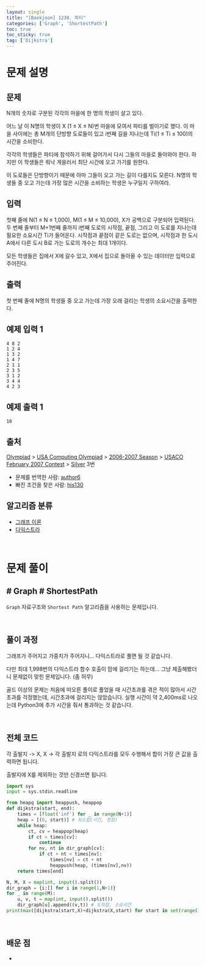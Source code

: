 ```yaml
---
layout: single
title: "[Baekjoon] 1238. 파티"
categories: ['Graph', 'ShortestPath']
toc: true
toc_sticky: true
tag: ['Dijkstra']
---
```


# 문제 설명

## 문제

N개의 숫자로 구분된 각각의 마을에 한 명의 학생이 살고 있다.

어느 날 이 N명의 학생이 X (1 ≤ X ≤ N)번 마을에 모여서 파티를 벌이기로 했다. 이 마을 사이에는 총 M개의 단방향 도로들이 있고 i번째 길을 지나는데 Ti(1 ≤ Ti ≤ 100)의 시간을 소비한다.

각각의 학생들은 파티에 참석하기 위해 걸어가서 다시 그들의 마을로 돌아와야 한다. 하지만 이 학생들은 워낙 게을러서 최단 시간에 오고 가기를 원한다.

이 도로들은 단방향이기 때문에 아마 그들이 오고 가는 길이 다를지도 모른다. N명의 학생들 중 오고 가는데 가장 많은 시간을 소비하는 학생은 누구일지 구하여라.

## 입력

첫째 줄에 N(1 ≤ N ≤ 1,000), M(1 ≤ M ≤ 10,000), X가 공백으로 구분되어 입력된다. 두 번째 줄부터 M+1번째 줄까지 i번째 도로의 시작점, 끝점, 그리고 이 도로를 지나는데 필요한 소요시간 Ti가 들어온다. 시작점과 끝점이 같은 도로는 없으며, 시작점과 한 도시 A에서 다른 도시 B로 가는 도로의 개수는 최대 1개이다.

모든 학생들은 집에서 X에 갈수 있고, X에서 집으로 돌아올 수 있는 데이터만 입력으로 주어진다.

## 출력

첫 번째 줄에 N명의 학생들 중 오고 가는데 가장 오래 걸리는 학생의 소요시간을 출력한다.

## 예제 입력 1 

```
4 8 2
1 2 4
1 3 2
1 4 7
2 1 1
2 3 5
3 1 2
3 4 4
4 2 3
```

## 예제 출력 1 

```
10
```

## 출처

[Olympiad](https://www.acmicpc.net/category/2) > [USA Computing Olympiad](https://www.acmicpc.net/category/106) > [2006-2007 Season](https://www.acmicpc.net/category/155) > [USACO February 2007 Contest](https://www.acmicpc.net/category/160) > [Silver](https://www.acmicpc.net/category/detail/704) 3번

- 문제를 번역한 사람: [author6](https://www.acmicpc.net/user/author6)
- 빠진 조건을 찾은 사람: [his130](https://www.acmicpc.net/user/his130)

## 알고리즘 분류

- [그래프 이론](https://www.acmicpc.net/problem/tag/7)
- [다익스트라](https://www.acmicpc.net/problem/tag/22)

<br>

# 문제 풀이

## \# Graph \# ShortestPath

`Graph` 자료구조와 `Shortest Path` 알고리즘을 사용하는 문제입니다. 

<br>

## 풀이 과정

그래프가 주어지고 가중치가 주어지니... 다익스트라로 풀면 될 것 같습니다. 

다만 최대 1,998번의 다익스트라 함수 호출이 맘에 걸리기는 하는데... 그냥 제출해봤더니 문제없이 맞힌 문제입니다. (좀 허무)

골드 이상의 문제는 처음에 떠오른 풀이로 풀었을 때 시간초과를 겪은 적이 많아서 시간 초과를 걱정했는데, 시간초과에 걸리지는 않았습니다. 실행 시간이 약 2,400ms로 나오는데 Python3에 추가 시간을 줘서 통과하는 것 같습니다. 

<br>

## 전체 코드

각 출발지 -> X, X -> 각 출발지 로의 다익스트라를 모두 수행해서 합이 가장 큰 값을 출력하면 됩니다. 

출발지에 X를 제외하는 것만 신경쓰면 됩니다. 

```python
import sys
input = sys.stdin.readline

from heapq import heappush, heappop
def dijkstra(start, end):
    times = [float('inf') for _ in range(N+1)]
    heap = [(0, start)] # 최소힙(시간, 정점)
    while heap:
        ct, cv = heappop(heap)
        if ct > times[cv]:
            continue
        for nv, nt in dir_graph[cv]:
            if ct + nt < times[nv]:
                times[nv] = ct + nt
                heappush(heap, (times[nv],nv))
    return times[end]

N, M, X = map(int, input().split())
dir_graph = {i:[] for i in range(1,N+1)}
for _ in range(M):
    u, v, t = map(int, input().split())
    dir_graph[u].append((v,t)) # 도착점, 소요시간
print(max([dijkstra(start,X)+dijkstra(X,start) for start in set(range(1,N+1))-{X}]))

```







<br>

## 배운 점

* 















